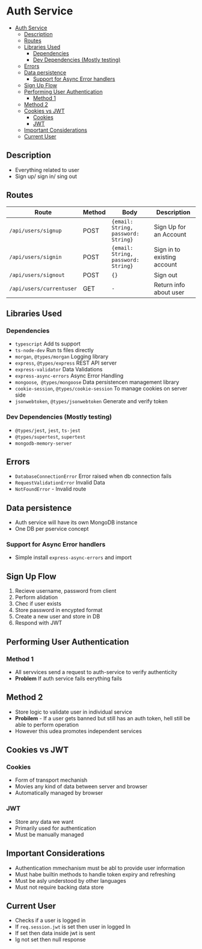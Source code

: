 # Auth Service

- [Auth Service](#auth-service)
  - [Description](#description)
  - [Routes](#routes)
  - [Libraries Used](#libraries-used)
    - [Dependencies](#dependencies)
    - [Dev Dependencies (Mostly testing)](#dev-dependencies-mostly-testing)
  - [Errors](#errors)
  - [Data persistence](#data-persistence)
    - [Support for Async Error  handlers](#support-for-async-error-handlers)
  - [Sign Up Flow](#sign-up-flow)
  - [Performing User Authentication](#performing-user-authentication)
    - [Method 1](#method-1)
  - [Method 2](#method-2)
  - [Cookies vs JWT](#cookies-vs-jwt)
    - [Cookies](#cookies)
    - [JWT](#jwt)
  - [Important Considerations](#important-considerations)
  - [Current User](#current-user)

## Description

- Everything related to user
- Sign up/ sign in/ sing out

## Routes

| Route                    | Method | Body                                | Description                 |
| ------------------------ | ------ | ----------------------------------- | --------------------------- |
| `/api/users/signup`      | POST   | `{email: String, password: String}` | Sign Up for an Account      |
| `/api/users/signin`      | POST   | `{email: String, password: String}` | Sign in to existing account |
| `/api/users/signout`     | POST   | `{} `                               | Sign out                    |
| `/api/users/currentuser` | GET    | `-`                                 | Return info about user      |

## Libraries Used

### Dependencies

- `typescript` Add ts support
- `ts-node-dev` Run ts files directly
- `morgan`, `@types/morgan` Logging library
- `express`, `@types/express` REST API server
- `express-validator` Data Validations
- `express-async-errors` Async Error Handling
- `mongoose`,` @types/mongoose` Data persistencen management library
- `cookie-session`, `@types/cookie-session` To manage cookies on server side
- `jsonwebtoken`, `@types/jsonwebtoken` Generate and verify token

### Dev Dependencies (Mostly testing)
- `@types/jest`,  `jest`, `ts-jest` 
- `@types/supertest`, `supertest`
- `mongodb-memory-server`

## Errors

- `DatabaseConnectionError` Error raised when db connection fails
- `RequestValidationError` Invalid Data
- `NotFoundError` - Invalid route

## Data persistence

- Auth service will have its own MongoDB instance
- One DB per pservice concept

### Support for Async Error  handlers
- Simple install `express-async-errors` and import

## Sign Up Flow

1. Recieve username, password from client
2. Perform alidation
3. Chec if user exists
4. Store password in encypted format
5. Create a new user and store in DB
6. Respond with JWT

## Performing User Authentication

### Method 1

- All servvices send a request to auth-service to verify authenticity
- **Problem** If auth service fails eerything fails

## Method 2

- Store logic to validate user in individual service
- **Probilem** - If a user gets banned but still has an auth token, hell still be able to perform operation
- However this udea promotes independent services

## Cookies vs JWT

### Cookies

- Form of transport mechanish
- Movies any kind of data between server and browser
- Automatically managed by browser

### JWT

- Store any data we want
- Primarily used for authentication
- Must be manually managed

## Important Considerations

- Authentication mmechanism must be abl to provide user information
- Must habe builtin methods to handle token expiry and refreshing
- Must be asly understood by other languages
- Must not require backing data store

## Current User

- Checks if a user is logged in
- If `req.session.jwt` is set then user in logged In
- If set then data inside jwt is sent
- Ig not set then null response
